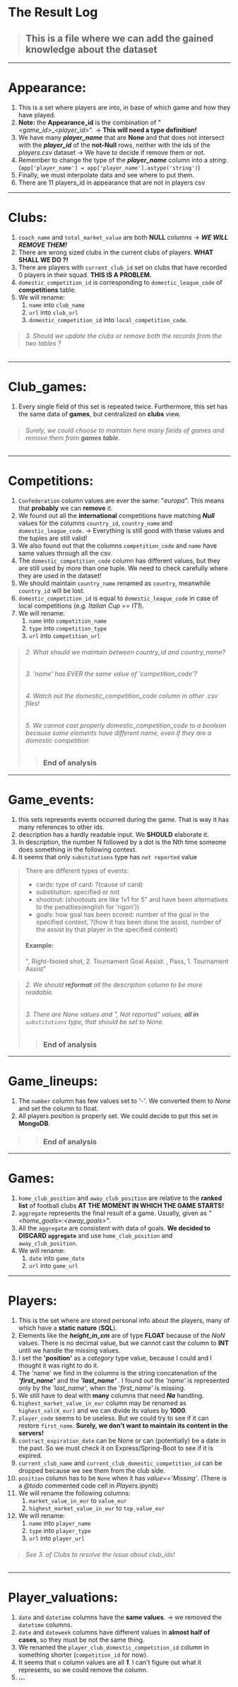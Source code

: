 # The Result Log

> ## This is a file where we can add the gained knowledge about the dataset

---

# Appearance:

1. This is a set where players are into, in base of which game and how they have played.
2. **Note:**
   the **Appearance_id** is the combination of "*<game_id>*_*<player_id>*". $\rightarrow$ **This will need a type
   definition!**
3. We have many ***player_name*** that are **None** and that does not intersect with the ***player_id*** of the **not-Null** rows, neither with the ids of the *players.csv* dataset $\rightarrow$ We have to decide if remove them or not.
4. Remember to change the type of the ***player_name*** column into a *string*.
   (`app['player_name'] = app['player_name'].astype('string')`)
5. Finally, we must interpolate data and see where to put them.
6. There are 11 players_id in appearance that are not in players csv

---

# Clubs:

1. `coach_name` and `total_market_value` are both **NULL** columns $\rightarrow$ ***WE WILL REMOVE THEM!***
2. There are wrong sized clubs in the current clubs of players. **WHAT SHALL WE DO ?!**
3. There are players with `current_club_id` set on clubs that have recorded 0 players in their squad. **THIS IS A
   PROBLEM.**
4. `domestic_competition_id` is corresponding to `domestic_league_code` of **competitions** table.
5. We will rename:
   1. `name` into `club_name`
   2. `url` into `club_url`
   3. `domestic_competition_id` into `local_competition_code`.
   
> ###### 3. Should we update the clubs or remove both the records from the two tables ?
---

# Club_games:

1. Every single field of this set is repeated twice. Furthermore, this set has the same data of **games**, but
   centralized on **clubs** view.

> ###### Surely, we could choose to maintain here many fields of _games_ and remove them from **games table**.
---

# Competitions:

1. `Confederation` column values are ever the same: "*europa*". This means that **probably** we can **remove** it.
2. We found out all the **international** competitions have matching ***Null*** values for the
   columns `country_id`, `country_name` and `domestic_league_code`. $\rightarrow$ Everything is still good with these
   values and the tuples are still valid!
3. We also found out that the columns `competition_code` and `name` have same values through all the csv.
4. The `domestic_competition_code` column has different values, but they are still used by more than one tuple. We need
   to check carefully where they are used in the dataset!
5. We should maintain `country_name` renamed as `country`, meanwhile `country_id` will be lost.
6. `domestic_competition_id` is equal to `domestic_league_code` in case of local competitions (e.g. *Italian Cup ==
   IT1*).
7. We will rename:
    1. `name` into `competition_name`
    2. `type` into `competition_type`
    3. `url` into `competition_url`

> ###### 2. What should we maintain between *country_id* and _country_name_?
> ###### 3. *'name'* has EVER the same value of 'competition_code'?
> ###### 4. Watch out the _domestic_competition_code_ column in other _.csv_ files!
> ###### 5. We cannot cast properly _domestic_competition_code_ to a boolean because some elements have different name, even if they are a domestic competition
> > ### End of analysis
---

# Game_events:

1. this sets represents events occurred during the game. That is way it has many references to other ids.
2. description has a hardly readable input. We **SHOULD** elaborate it.
3. In description, the number N followed by a dot is the Nth time someone does something in the following context.
4. It seems that only `substitutions` type has `not reported` value

> There are different types of events:
> - cards: type of card: ?(cause of card)
> - substitution: specified or not
> - shootout: (shootouts are like 1v1 for 5" and have been alternatives to the penalties(english for 'rigori'))
> - goals: 
>   how goal has been scored: number of the goal in the specified context, 
>   ?(how it has been done the assist, number of the assist by that player in the specified context)
> #### **Example:**
> ", Right-footed shot, 2. Tournament Goal Assist: , Pass, 1. Tournament Assist"

> ###### 2. We should **reformat** all the description column to be more readable.
> ###### 3. There are _None_ values and ", Not reported" values, **all in** `substitutions` type, that should be set to _None_.
> > ### End of analysis
---

# Game_lineups:

1. The `number` column has few values set to _'-'_. We converted them to _None_ and set the column to float.
2. All players position is properly set. We could decide to put this set in **MongoDB**.

> > ### End of analysis
---

# Games:

1. `home_club_position` and `away_club_position` are relative to the **ranked list** of football clubs **AT THE MOMENT
   IN WHICH THE GAME STARTS!**
2. `aggregate` represents the final result of a game. Usually, given as *"<home_goals>:<away_goals>"*.
3. All the `aggregate` are consistent with data of goals. **We decided to DISCARD `aggregate`** and
   use `home_club_position` and `away_club_position`.
4. We will rename:
    1. `date` into `game_date`
    2. `url` into `game_url`

---

# Players:

1. This is the set where are stored personal info about the players, many of which have a **static nature** (**SQL**).
2. Elements like the ***height_in_cm*** are of type **FLOAT** because of the *NaN* values. There is no decimal value,
   but we cannot cast the column to **INT** until we handle the missing values.
3. I set the **'position'** as a *category* type value, because I could and I thought it was right to do it.
4. The 'name' we find in the columns is the string concatenation of the ***'first_name'*** and the ***'last_name'*** . I
   found out the *'name'* is represented only by the *'last_name'*, when the *'first_name'* is missing.
5. We still have to deal with **many** columns that need ***Na*** handling.
6. `highest_market_value_in_eur` column may be renamed as `highest_val(K_eur)` and we can divide its values by **1000**.
7. `player_code` seems to be useless. But we could try to see if it can restore `first_name`. **Surely, we don't want to
   maintain its content in the servers!**
8. `contract_expiration_date` can be None or can (potentially) be a date in the past. So we must check it on
   Express/Spring-Boot to see if it is expired.
9. `current_club_name` and `current_club_domestic_competition_id` can be dropped because we see them from the club side.
10. `position` column has to be `None` when it has *value=='Missing'*. (There is a *@todo* commented code cell in
    *Players.ipynb*)
11. We will rename the following columns:
    1. `market_value_in_eur` to `value_eur`
    2. `highest_market_value_in_eur` to `top_value_eur`
12. We will rename:
    1. `name` into `player_name`
    2. `type` into `player_type`
    3. `url` into `player_url`

> ###### See *3.* of Clubs to resolve the issue about club_ids!
---

# Player_valuations:

1. `date` and `datetime` columns have the **same values**. $\rightarrow$ we removed the `datetime` columns.
2. `date` and `dateweek` columns have different values in **almost half of cases**, so they must be not the same thing.
3. We renamed the `player_club_domestic_competition_id` column in something shorter (`competition_id` for now).
4. It seems that `n` column values are all ***1***. I can't figure out what it represents, so we could remove the
   column.
5. **...**